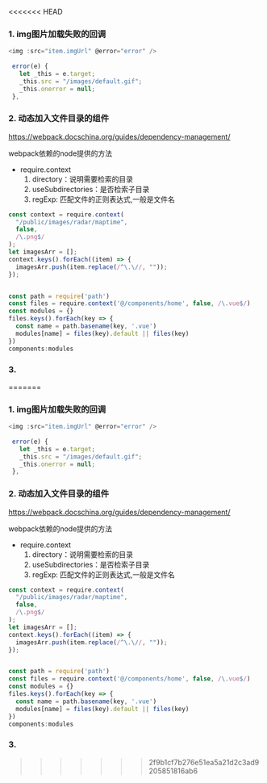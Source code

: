 <<<<<<< HEAD
### 1. img图片加载失败的回调

```js
<img :src="item.imgUrl" @error="error" />
    
 error(e) {
   let _this = e.target;
   _this.src = "/images/default.gif";
   _this.onerror = null;
 },
```

### 2. 动态加入文件目录的组件

https://webpack.docschina.org/guides/dependency-management/

webpack依赖的node提供的方法

- require.context
  1. directory：说明需要检索的目录
  2. useSubdirectories：是否检索子目录
  3. regExp: 匹配文件的正则表达式,一般是文件名

```js
const context = require.context(
  "/public/images/radar/maptime",
  false,
  /\.png$/
);
let imagesArr = [];
context.keys().forEach((item) => {
  imagesArr.push(item.replace(/^\.\//, ""));
});


const path = require('path')
const files = require.context('@/components/home', false, /\.vue$/)
const modules = {}
files.keys().forEach(key => {
  const name = path.basename(key, '.vue')
  modules[name] = files(key).default || files(key)
})
components:modules
```

### 3. 

=======
### 1. img图片加载失败的回调

```js
<img :src="item.imgUrl" @error="error" />
    
 error(e) {
   let _this = e.target;
   _this.src = "/images/default.gif";
   _this.onerror = null;
 },
```

### 2. 动态加入文件目录的组件

https://webpack.docschina.org/guides/dependency-management/

webpack依赖的node提供的方法

- require.context
  1. directory：说明需要检索的目录
  2. useSubdirectories：是否检索子目录
  3. regExp: 匹配文件的正则表达式,一般是文件名

```js
const context = require.context(
  "/public/images/radar/maptime",
  false,
  /\.png$/
);
let imagesArr = [];
context.keys().forEach((item) => {
  imagesArr.push(item.replace(/^\.\//, ""));
});


const path = require('path')
const files = require.context('@/components/home', false, /\.vue$/)
const modules = {}
files.keys().forEach(key => {
  const name = path.basename(key, '.vue')
  modules[name] = files(key).default || files(key)
})
components:modules
```

### 3. 

>>>>>>> 2f9b1cf7b276e51ea5a21d2c3ad9205851816ab6
